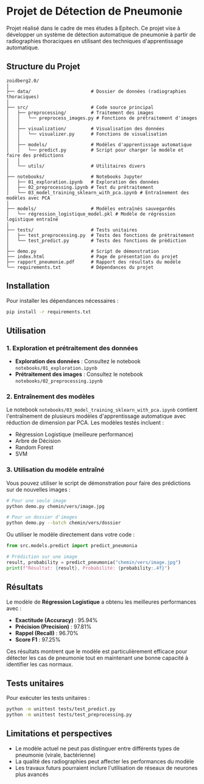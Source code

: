 # Projet de Détection de Pneumonie

Projet réalisé dans le cadre de mes études à Epitech.
Ce projet vise à développer un système de détection automatique de pneumonie à partir de radiographies thoraciques en utilisant des techniques d'apprentissage automatique.

## Structure du Projet

```
zoidberg2.0/
│
├── data/                      # Dossier de données (radiographies thoraciques)
│
├── src/                       # Code source principal
│   ├── preprocessing/         # Traitement des images
│   │   └── preprocess_images.py # Fonctions de prétraitement d'images
│   │
│   ├── visualization/         # Visualisation des données
│   │   └── visualizer.py      # Fonctions de visualisation
│   │
│   ├── models/                # Modèles d'apprentissage automatique
│   │   └── predict.py         # Script pour charger le modèle et faire des prédictions
│   │
│   └── utils/                 # Utilitaires divers
│
├── notebooks/                 # Notebooks Jupyter
│   ├── 01_exploration.ipynb   # Exploration des données
│   ├── 02_preprocessing.ipynb # Test du prétraitement
│   └── 03_model_training_sklearn_with_pca.ipynb # Entraînement des modèles avec PCA
│
├── models/                    # Modèles entraînés sauvegardés
│   └── régression_logistique_model.pkl # Modèle de régression logistique entraîné
│
├── tests/                     # Tests unitaires
│   ├── test_preprocessing.py  # Tests des fonctions de prétraitement
│   └── test_predict.py        # Tests des fonctions de prédiction
│
├── demo.py                    # Script de démonstration
├── index.html                 # Page de présentation du projet
├── rapport_pneumonie.pdf      # Rapport des résultats du modèle
└── requirements.txt           # Dépendances du projet
```

## Installation

Pour installer les dépendances nécessaires :

```bash
pip install -r requirements.txt
```

## Utilisation

### 1. Exploration et prétraitement des données

- **Exploration des données** : Consultez le notebook `notebooks/01_exploration.ipynb`
- **Prétraitement des images** : Consultez le notebook `notebooks/02_preprocessing.ipynb`

### 2. Entraînement des modèles

Le notebook `notebooks/03_model_training_sklearn_with_pca.ipynb` contient l'entraînement de plusieurs modèles d'apprentissage automatique avec réduction de dimension par PCA. Les modèles testés incluent :
- Régression Logistique (meilleure performance)
- Arbre de Décision
- Random Forest
- SVM

### 3. Utilisation du modèle entraîné

Vous pouvez utiliser le script de démonstration pour faire des prédictions sur de nouvelles images :

```bash
# Pour une seule image
python demo.py chemin/vers/image.jpg

# Pour un dossier d'images
python demo.py --batch chemin/vers/dossier
```

Ou utiliser le modèle directement dans votre code :

```python
from src.models.predict import predict_pneumonia

# Prédiction sur une image
result, probability = predict_pneumonia("chemin/vers/image.jpg")
print(f"Résultat: {result}, Probabilité: {probability:.4f}")
```

## Résultats

Le modèle de **Régression Logistique** a obtenu les meilleures performances avec :
- **Exactitude (Accuracy)** : 95.94%
- **Précision (Precision)** : 97.81%
- **Rappel (Recall)** : 96.70%
- **Score F1** : 97.25%

Ces résultats montrent que le modèle est particulièrement efficace pour détecter les cas de pneumonie tout en maintenant une bonne capacité à identifier les cas normaux.

## Tests unitaires

Pour exécuter les tests unitaires :

```bash
python -m unittest tests/test_predict.py
python -m unittest tests/test_preprocessing.py
```

## Limitations et perspectives

- Le modèle actuel ne peut pas distinguer entre différents types de pneumonie (virale, bactérienne)
- La qualité des radiographies peut affecter les performances du modèle
- Les travaux futurs pourraient inclure l'utilisation de réseaux de neurones plus avancés
